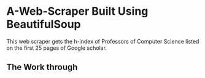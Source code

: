 # A-Web-Scraper Built Using BeautifulSoup

This web scraper gets the h-index of Professors of Computer Science listed on the first 25 pages of Google scholar.


## The Work through
